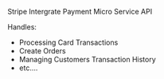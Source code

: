 Stripe Intergrate Payment Micro Service API

Handles:
- Processing Card Transactions
- Create Orders
- Managing Customers Transaction History
- etc....
